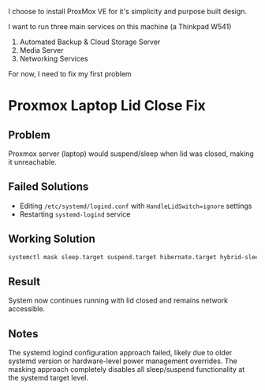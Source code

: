 I choose to install ProxMox VE for it's simplicity and purpose built design.

I want to run three main services on this machine (a Thinkpad W541)
1. Automated Backup & Cloud Storage Server
2. Media Server
3. Networking Services

For now, I need to fix my first problem

# Proxmox Laptop Lid Close Fix

## Problem
Proxmox server (laptop) would suspend/sleep when lid was closed, making it unreachable.

## Failed Solutions
- Editing `/etc/systemd/logind.conf` with `HandleLidSwitch=ignore` settings
- Restarting `systemd-logind` service

## Working Solution
```bash
systemctl mask sleep.target suspend.target hibernate.target hybrid-sleep.target
```

## Result
System now continues running with lid closed and remains network accessible.

## Notes
The systemd logind configuration approach failed, likely due to older systemd version or hardware-level power management overrides. The masking approach completely disables all sleep/suspend functionality at the systemd target level.

